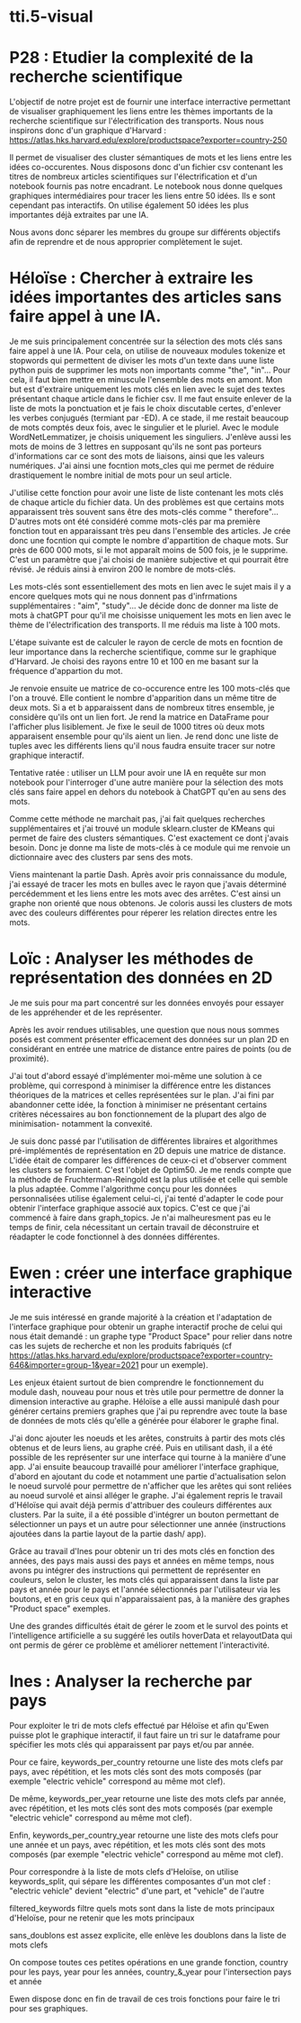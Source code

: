 # tti.5-visual

# P28 : Etudier la complexité de la recherche scientifique

L'objectif de notre projet est de fournir une interface interractive permettant de visualiser graphiquement les liens entre les thèmes importants de la recherche scientifique sur l'électrification des transports. Nous nous inspirons donc d'un graphique d'Harvard : https://atlas.hks.harvard.edu/explore/productspace?exporter=country-250 

Il permet de visualiser des cluster sémantiques de mots et les liens entre les idées co-occurentes. Nous disposons donc d'un fichier csv contenant les titres de nombreux articles scientifiques sur l'électrification et d'un notebook fournis pas notre encadrant. Le notebook nous donne quelques graphiques intermédiaires pour tracer les liens entre 50 idées. Ils e sont cependant pas interactifs. On utilise également 50 idées les plus importantes déjà extraites par une IA. 

Nous avons donc séparer les membres du groupe sur différents objectifs afin de reprendre et de nous approprier complètement le sujet.

# Héloïse : Chercher à extraire les idées importantes des articles sans faire appel à une IA.

Je me suis principalement concentrée sur la sélection des mots clés sans faire appel à une IA. Pour cela, on utilise de nouveaux modules tokenize et stopwords qui permettent de diviser les mots d'un texte dans uune liste python puis de supprimer les mots non importants comme "the", "in"... Pour cela, il faut bien mettre en minuscule l'ensemble des mots en amont. Mon but est d'extraire uniquement les mots clés en lien avec le sujet des textes présentant chaque article dans le fichier csv. Il me faut ensuite enlever de la liste de mots la ponctuation et je fais le choix discutable certes, d'enlever les verbes conjugués (termiant par -ED). A ce stade, il me restait beaucoup de mots comptés deux fois, avec le singulier et le pluriel. Avec le module WordNetLemmatizer, je choisis uniquement les singuliers. J'enlève aussi les mots de moins de 3 lettres en supposant qu'ils ne sont pas porteurs d'informations car ce sont des mots de liaisons, ainsi que les valeurs numériques. J'ai ainsi une focntion mots_cles qui me permet de réduire drastiquement le nombre initial de mots pour un seul article. 

J'utilise cette fonction pour avoir une liste de liste contenant les mots clés de chaque article du fichier data. Un des problèmes est que certains mots apparaissent très souvent sans être des mots-clés comme " therefore"... D'autres mots ont été considéré comme mots-clés par ma première fonction tout en apparaissant très peu dans l'ensemble des articles. Je crée donc une focntion qui compte le nombre d'appartition de chaque mots. Sur près de 600 000 mots, si le mot apparaît moins de 500 fois, je le supprime. C'est un paramètre que j'ai choisi de manière subjective et qui pourrait être révisé. Je réduis ainsi à environ 200 le nombre de mots-clés. 

Les mots-clés sont essentiellement des mots en lien avec le sujet mais il y a encore quelques mots qui ne nous donnent pas d'infrmations supplémentaires : "aim", "study"... Je décide donc de donner ma liste de mots à chatGPT pour qu'il me choisisse uniquement les mots en lien avec le thème de l'électrification des transports. Il me réduis ma liste à 100 mots. 

L'étape suivante est de calculer le rayon de cercle de mots en focntion de leur importance dans la recherche scientifique, comme sur le graphique d'Harvard. Je choisi des rayons entre 10 et 100 en me basant sur la fréquence d'appartion du mot. 

Je renvoie ensuite ue matrice de co-occurence entre les 100 mots-clés que l'on a trouvé. Elle contient le nombre d'apparition dans un même titre de deux mots. Si a et b apparaissent dans de nombreux titres ensemble, je considère qu'ils ont un lien fort. Je rend la matrice en DataFrame pour l'afficher plus lisiblement. Je fixe le seuil de 1000 titres où deux mots apparaisent ensemble pour qu'ils aient un lien. Je rend donc une liste de tuples avec les différents liens qu'il nous faudra ensuite tracer sur notre graphique interactif. 

Tentative ratée : utiliser un LLM pour avoir une IA en requête sur mon notebook pour l'interroger d'une autre manière pour la sélection des mots clés sans faire appel en dehors du notebook à ChatGPT qu'en au sens des mots. 

Comme cette méthode ne marchait pas, j'ai fait quelques recherches supplémentaires et j'ai trouvé un module sklearn.cluster de KMeans qui permet de faire des clusters sémantiques. C'est exactement ce dont j'avais besoin. Donc je donne ma liste de mots-clés à ce module qui me renvoie un dictionnaire avec des clusters par sens des mots. 

Viens maintenant la partie Dash. Après avoir pris connaissance du module, j'ai essayé de tracer les mots en bulles avec le rayon que j'avais déterminé percédemment et les liens entre les mots avec des arrêtes. C'est ainsi un graphe non orienté que nous obtenons. Je coloris aussi les clusters de mots avec des couleurs différentes pour réperer les relation directes entre les mots. 

# Loïc : Analyser les méthodes de représentation des données en 2D

Je me suis pour ma part concentré sur les données envoyés pour essayer de les appréhender et de les représenter.

Après les avoir rendues utilisables, une question que nous nous sommes posés est comment présenter efficacement des données sur un plan 2D en considérant en entrée une matrice de distance entre paires de points (ou de proximité). 

J'ai tout d'abord essayé d'implémenter moi-même une solution à ce problème, qui correspond à minimiser la différence entre les distances théoriques de la matrices et celles représentées sur le plan. J'ai fini par abandonner cette idée, la fonction à minimiser ne présentant certains critères nécessaires au bon fonctionnement de la plupart des algo de minimisation- notamment la convexité. 

Je suis donc passé par l'utilisation de différentes libraires et algorithmes pré-implémentés de représentation en 2D depuis une matrice de distance. L'idée était de comparer les différences de ceux-ci et d'observer comment les clusters se formaient. C'est l'objet de Optim50. Je me rends compte que la méthode de Fruchterman-Reingold est la plus utilisée et celle qui semble la plus adaptée. Comme l'algorithme conçu pour les données personnalisées utilise également celui-ci, j'ai tenté d'adapter le code pour obtenir l'interface graphique associé aux topics. C'est ce que j'ai commencé à faire dans graph_topics. Je n'ai malheuresment pas eu le temps de finir, cela nécessitant un certain travail de déconstruire et réadapter le code fonctionnel à des données différentes. 
 
# Ewen : créer une interface graphique interactive 

Je me suis intéressé en grande majorité à la création et l'adaptation de l'interface graphique pour obtenir un graphe interactif proche de celui qui nous était demandé : un graphe type "Product Space" pour relier dans notre cas les sujets de recherche et non les produits fabriqués (cf https://atlas.hks.harvard.edu/explore/productspace?exporter=country-646&importer=group-1&year=2021 pour un exemple).

Les enjeux étaient surtout de bien comprendre le fonctionnement du module dash, nouveau pour nous et très utile pour permettre de donner la dimension interactive au graphe. 
Héloïse a elle aussi manipulé dash pour générer certains premiers graphes que j'ai pu reprendre avec toute la base de données de mots clés qu'elle a générée pour élaborer le graphe final. 

J'ai donc ajouter les noeuds et les arêtes, construits à partir des mots clés obtenus et de leurs liens, au graphe créé. Puis en utilisant dash, il a été possible de les représenter sur une interface qui tourne à la manière d'une app.
J'ai ensuite beaucoup travaillé pour améliorer l'interface graphique, d'abord en ajoutant du code et notamment une partie d'actualisation selon le noeud survolé pour permettre de n'afficher que les arêtes qui sont reliées au noeud survolé et ainsi alléger le graphe. J'ai également repris le travail d'Héloïse qui avait déjà permis d'attribuer des couleurs différentes aux clusters. 
Par la suite, il a été possible d'intégrer un bouton permettant de sélectionner un pays et un autre pour sélectionner une année (instructions ajoutées dans la partie layout de la partie dash/ app). 

Grâce au travail d'Ines pour obtenir un tri des mots clés en fonction des années, des pays mais aussi des pays et années en même temps, nous avons pu intégrer des instructions qui permettent de représenter en couleurs, selon
le cluster, les mots clés qui apparaissent dans la liste par pays et année pour le pays et l'année sélectionnés par l'utilisateur via les boutons, et en gris ceux qui n'apparaissaient pas, à la manière des graphes "Product space" exemples. 

Une des grandes difficultés était de gérer le zoom et le survol des points et l'intelligence artificielle a su suggéré les outils hoverData et relayoutData qui ont permis de gérer ce problème et améliorer nettement l'interactivité.
# Ines : Analyser la recherche par pays 

Pour exploiter le tri de mots clefs effectué par Héloïse et afin qu'Ewen puisse plot le graphique interactif, il faut faire un tri sur le dataframe pour spécifier les mots clés qui apparaissent par pays et/ou par année. 

Pour ce faire, keywords_per_country retourne une liste des mots clefs par pays, avec répétition, et les mots clés sont des mots composés (par exemple "electric vehicle" correspond au même mot clef).

De même, keywords_per_year retourne une liste des mots clefs par année, avec répétition, et les mots clés sont des mots composés (par exemple "electric vehicle" correspond au même mot clef).

Enfin, keywords_per_country_year retourne une liste des mots clefs pour une année et un pays, avec répétition, et les mots clés sont des mots composés (par exemple "electric vehicle" correspond au même mot clef).

Pour correspondre à la liste de mots clefs d'Heloïse, on utilise keywords_split, qui sépare les différentes composantes d'un mot clef : "electric vehicle" devient "electric" d'une part, et "vehicle" de l'autre

filtered_keywords filtre quels mots sont dans la liste de mots principaux d'Heloïse, pour ne retenir que les mots principaux

sans_doublons est assez explicite, elle enlève les doublons dans la liste de mots clefs

On compose toutes ces petites opérations en une grande fonction, country pour les pays, year pour les années, country_&_year pour l'intersection pays et année

Ewen dispose donc en fin de travail de ces trois fonctions pour faire le tri pour ses graphiques.




